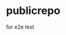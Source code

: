 # publicrepo
for e2e test























































































































































































































































































































































































































































































































































































































































































































































































































































































































































































































































































































































































































































































































































































































































































































































































































































































































































































































































































































































































































































































































































































































































































































































































































































































































































































































































































































































































































































































































































































































































































































































































































































































































































































































































































































































































































































































































































































































































































































































































